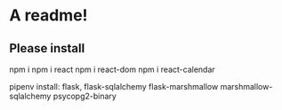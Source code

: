 # A readme!

## Please install
npm i 
npm i react
npm i react-dom
npm i react-calendar

pipenv install: flask, flask-sqlalchemy 
flask-marshmallow 
marshmallow-sqlalchemy 
psycopg2-binary 
